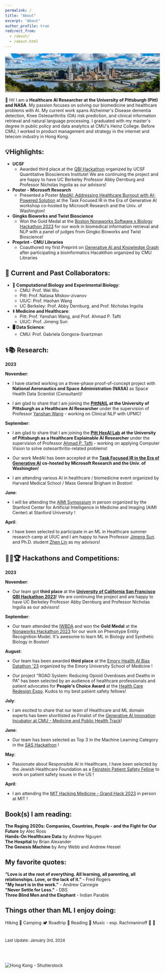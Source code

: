 ```yaml
---
permalink: /
title: "About"
excerpt: "About"
author_profile: true
redirect_from: 
  - /about/
  - /about.html
---
```


<!-- Google tag (gtag.js) -->
<script async src="https://www.googletagmanager.com/gtag/js?id=G-8HN3SS877L"></script>
<script>
  window.dataLayer = window.dataLayer || [];
  function gtag(){dataLayer.push(arguments);}
  gtag('js', new Date());

  gtag('config', 'G-8HN3SS877L');
</script>

![Pittsburgh, Creator: Freelancer975, Copyright: Freelancer975](/images/pgh.jpg "Pittsburgh, Creator: Freelancer975, Copyright: Freelancer975")


👋 Hi! I am a **Healthcare AI Researcher at the University of Pittsburgh (Pitt) and NASA**. My passion focuses on solving our biomedicine and healthcare problems with AI. My current work spans Alzheimer's Disease dementia detection, Knee Osteoarthritis (OA) risk prediction, and clinical information retrieval and natural language processing. I graduated with my master's degree in public policy and data analytics at CMU's Heinz College. Before CMU, I worked in product management and strategy in the internet and telecom industry in Hong Kong.

💡Highlights:
---
- **UCSF**
  - Awarded third place at the [QBI Hackathon](https://qbi.ucsf.edu/qbi-hackathon-2023) organized by UCSF Quantitative Biosciences Institute! We are continuing the project and are happy to have UC Berkeley Professor Abby Dernburg and Professor Nicholas Ingolia as our advisors!
- **Poster - Microsoft Research**
  - Presented a Poster [MedAI: Addressing Healthcare Burnout with AI-Powered Solution](https://ir-ai.github.io/images/4.pdf) at the Task Focused IR in the Era of Generative AI workshop co-hosted by Microsoft Research and the Univ. of Washington!
- **Gingko Bioworks and Twist Bioscience**
  - Won the Gold Medal at the [Boston Nonaworks Software x Biology Hackathon 2023](https://www.nonasoftware.org/) for our work in biomedical information retrieval and NLP with a panel of judges from Gingko Bioworks and Twist Bioscience!
- **Preprint - CMU Libraries**
  - Coauthored my first Preprint on [Generative AI and Knowledge Graph](https://osf.io/preprints/biohackrxiv/k4rh6) after participating a bioinformatics Hacakthon organized by CMU Libraries

🤝 Current and Past Collaborators:
---
- **🧪 Computational Biology and Experimental Biology**:
  - CMU: Prof. Wei Wu
  - Pitt: Prof. Natasa Miskov-zivanov
  - UIUC: Prof. Haohan Wang
  - UC Berkeley: Prof. Abby Dernburg, and Prof. Nicholas Ingolia
- **⚕️ Medicine and Healthcare**:
  - Pitt: Prof. Yanshan Wang, and Prof. Ahmad P. Tafti
  - UIUC: Prof. Jimeng Sun
- **🖥️ Data Science**:
  - CMU: Prof. Gabriela Gongora-Svartzman  

<!---
Hi 👋! I am a self-driven 🔥🚀 Machine Learning for Healthcare Researcher at both Carnegie Mellon University (CMU) and the University of Illinois at Urbana-Champaign (UIUC) and AI Entrepreneur🚀 . It has been my pleasure to have Professor [George H. Chen†](https://www.andrew.cmu.edu/user/georgech/) and Professor [Wei Wu†](https://www.cs.cmu.edu/~weiwu2/) at CMU and Professor [Jimeng Sun†](http://sunlab.org/) and Professor [Haohan Wang†](https://haohanwang.github.io/index.html) at UIUC as my supervisors/advisors!

Aspired to an impactful AI career in healthcare, I am currently working on two ML research projects in healthcare/biomedicine with hands-on experience in building robust ML pipelines to preprocess multimodal data ranging from EHRs and insurance claims to brain MRIs; and training, evaluating, and deploying deep learning models with PyTorch. I am also a [Feinstein Patient Safety Fellow](https://www.patientsafetytech.com/fellowship/) at the Jewish Healthcare Foundation working to enhance patient safety with AI. Interested in Data Science for Social Good, previously I worked as Data Scientist at [412 Food Rescue](https://412foodrescue.org/)/[Food Rescue Hero](https://foodrescuehero.org/), a tech startup fighting the nationwide food insecurity problem. 

Before receiving my master's degree in Data Analytics and Public Policy from CMU this May, I did my bachelor's degree in Economics from Hong Kong University of Science and Technology in 2013. I also have years of experience in Product and Project Management in the internet/fintech industry at companies such as [Tencent](https://www.tencent.com/en-us/index.html) 

[Thomas Tam's GitHub stats](https://github-readme-stats.vercel.app/api?username=skyrockets-21)](https://github.com/anuraghazra/github-readme-stats)

-->

⚕️📚 Research:
---
**2023**

**November**: 
- I have started working on a three-phase proof-of-concept project with **National Aeronautics and Space Administration (NASA)** as Space Health Data Scientist (Consultant)!

- I am glad to share that I am joining the [**PittNAIL**](https://pittnail.github.io/) **at the University of Pittsburgh as a Healthcare AI Researcher** under the supervision of Professor [Yanshan Wang](https://sites.pitt.edu/~yaw89/) - working on Clinical NLP with UPMC!

**September**: 

- I am glad to share that I am joining the [**Pitt HexAI Lab**](https://pitthexai.github.io/) **at the University of Pittsburgh as a Healthcare Explainable AI Researcher** under the supervision of Professor [Ahmad P. Tafti](https://aptafti.github.io/) - working on applying Computer Vision to solve osteoarthritis-related problems!

- Our work MedAI has been accepted at the [**Task Focused IR in the Era of Generative AI**](https://ir-ai.github.io/) **co-hosted by Microsoft Research and the Univ. of Washington**!

- I am attending various AI in healthcare / biomedicine event organized by Harvard Medical School / Mass General Brigham in Boston!

**June**: 

- I will be attending the [AIMI Symposium](https://aimi.stanford.edu/aimisymposium/agenda) in person organized by the Stanford Center for Artificial Intelligence in Medicine and Imaging (AIMI Center) at Stanford University !

**April**: 

- I have been selected to participate in an ML in Healthcare summer research camp at UIUC and I am happy to have Professor [Jimeng Sun](https://sunlab.org/). and Ph.D. student [Zhen Lin](https://zlin7.github.io) as my advisors! 

🧑‍💻🏆  Hackathons and Competitions:
---
**2023**

**November**:

- Our team got **third place** at the [**University of California San Francisco QBI Hackathon 2023**](https://qbi.ucsf.edu/qbi-hackathon-2023)! We are continuing the project and are happy to have UC Berkeley Professor Abby Dernburg and Professor Nicholas Ingolia as our advisors!

**September**: 

- Our team attended the [IWBDA](https://www.iwbdaconf.org/2023/) and won the **Gold Medal** at the [Nonaworks Hackathon 2023](https://www.nonasoftware.org/) for our work on Phenotype Entity Recognition Model. It's awesome to learn ML in Biology and Synthetic Biology in Boston! 

**August**: 

- Our team has been awarded **third place** at the [Emory Health AI Bias Datathon '23](https://emory.healthdatathon.com/) organized by the Emory University School of Medicine ! 

- Our project "ROAD System: Reducing Opioid Overdoses and Deaths in PA" has been selected by an audience of healthcare professionals and patient advocates for **People's Choice Award** at the [Health Care Redesign Expo](https://www.patientsafetytech.com/pghexpo). Kudos to my best patient safety fellows! 

**July**: 

- I am excited to share that our team of Healthcare and ML domain experts has been shortlisted as Finalist of the [Generative AI Innovation Incubator at CMU - Medicine and Public Health Track](https://www.cs.cmu.edu/generative-ai/hackathons)! 

**June**: 

- Our team has been selected as Top 3 in the Machine Learning Category in the [SAS Hackathon](https://www.sas.com/sas/events/hackathon.html) !

**May**: 

- Passionate about Responsible AI in Healthcare, I have been selected by the Jewish Healthcare Foundation as a [Feinstein Patient Safety Fellow](https://www.patientsafetytech.com/fellowship/) to work on patient safety issues in the US ! 

**April**: 

- I am attending the [MIT Hacking Medicine - Grand Hack 2023](https://grandhack.mit.edu/boston23/) in person at MIT ! 

Book(s) I am reading:
---
**The Raging 2020s: Companies, Countries, People - and the Fight for Our Future** by Alec Ross <br />
**Hands-On Healthcare Data** by Andrew Nguyen  <br />
**The Hospital** by Brian Alexander  <br />
**The Genesis Machine** by Amy Webb and Andrew Hessel  <br />


My favorite quotes: 
---
**“Love is at the root of everything. All learning, all parenting, all relationships. Love, or the lack of it.”** - Fred Rogers  <br />
**"My heart is in the work."** - Andrew Carnegie <br />
**"Never Settle for Less."** - DBS <br />
**Three Blind Men and the Elephant** - Indian Parable

Things other than ML I enjoy doing:
---
Hiking 🥾
Camping 🏕️
Roadtrip 🚗
Reading 📖
Music - esp. Rachmaninoff 🎵 
🚀
<br />
<br />
<br />
<font size="-1"> Last Update: January 3rd, 2024 </font> <br />
<br />
<br />
<br />

![Hong Kong - Shutterstock](https://www.thetimes.co.uk/imageserver/image/%2Fmethode%2Fsundaytimes%2Fprod%2Fweb%2Fbin%2F072d8162-5085-11ed-9137-92183a3ffe2c.jpg?crop=1500%2C844%2C0%2C78 "Hong Kong - Shutterstock")

